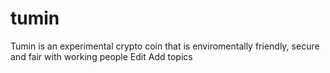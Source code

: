 # tumin
Tumin is an experimental crypto coin that is enviromentally friendly, secure and fair with working people Edit Add topics
